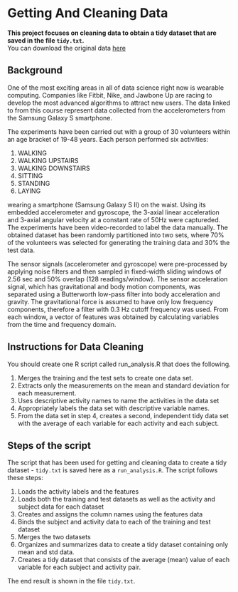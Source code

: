 # Getting And Cleaning Data
**This project focuses on cleaning data to obtain a tidy dataset that are saved in the file `tidy.txt`.** \
You can download the original data [here](https://d396qusza40orc.cloudfront.net/getdata%2Fprojectfiles%2FUCI%20HAR%20Dataset.zip)

## Background
One of the most exciting areas in all of data science right now is wearable computing. Companies like Fitbit, Nike, and Jawbone Up are racing to develop the most advanced algorithms to attract new users. The data linked to from this course represent data collected from the accelerometers from the Samsung Galaxy S smartphone.

The experiments have been carried out with a group of 30 volunteers within an age bracket of 19-48 years. Each person performed six activities:
  1. WALKING
  2. WALKING UPSTAIRS
  3. WALKING DOWNSTAIRS
  4. SITTING
  5. STANDING
  6. LAYING

wearing a smartphone (Samsung Galaxy S II) on the waist. Using its embedded accelerometer and gyroscope, the 3-axial linear acceleration and 3-axial angular velocity at a constant rate of 50Hz were captureded. The experiments have been video-recorded to label the data manually. The obtained dataset has been randomly partitioned into two sets, where 70% of the volunteers was selected for generating the training data and 30% the test data. 

The sensor signals (accelerometer and gyroscope) were pre-processed by applying noise filters and then sampled in fixed-width sliding windows of 2.56 sec and 50% overlap (128 readings/window). The sensor acceleration signal, which has gravitational and body motion components, was separated using a Butterworth low-pass filter into body acceleration and gravity. The gravitational force is assumed to have only low frequency components, therefore a filter with 0.3 Hz cutoff frequency was used. From each window, a vector of features was obtained by calculating variables from the time and frequency domain.

## Instructions for Data Cleaning
You should create one R script called run_analysis.R that does the following.
  1. Merges the training and the test sets to create one data set.
  2. Extracts only the measurements on the mean and standard deviation for each measurement.
  3. Uses descriptive activity names to name the activities in the data set
  4. Appropriately labels the data set with descriptive variable names.
  5. From the data set in step 4, creates a second, independent tidy data set with the average of each variable for each activity and each subject.
  
## Steps of the script
The script that has been used for getting and cleaning data to create a tidy dataset - `tidy.txt` is saved here as a `run_analysis.R`. The script follows these steps:
  1. Loads the activity labels and the features
  2. Loads both the training and test datasets as well as the activity and subject data for each dataset
  3. Creates and assigns the column names using the features data
  4. Binds the subject and activity data to each of the training and test dataset
  5. Merges the two datasets
  6. Organizes and summarizes data to create a tidy dataset containing only mean and std data.
  7. Creates a tidy dataset that consists of the average (mean) value of each variable for each subject and activity pair.

The end result is shown in the file `tidy.txt`.

